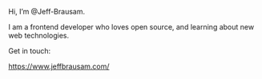 Hi, I’m @Jeff-Brausam.

I am a frontend developer who loves open source, and learning about new web technologies.

Get in touch:

https://www.jeffbrausam.com/
